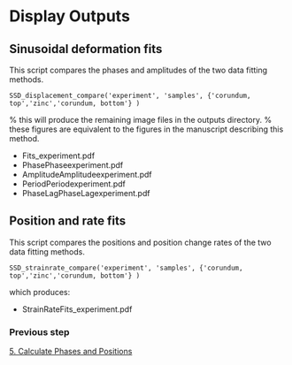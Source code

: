# Display Outputs



## Sinusoidal deformation fits
This script compares the phases and amplitudes of the two data fitting methods.

```
SSD_displacement_compare('experiment', 'samples', {'corundum, top','zinc','corundum, bottom'} )
```

% this will produce the remaining image files in the outputs directory. 
% these figures are equivalent to the figures in the manuscript describing this method. 

* Fits_experiment.pdf
* PhasePhaseexperiment.pdf
* AmplitudeAmplitudeexperiment.pdf
* PeriodPeriodexperiment.pdf
* PhaseLagPhaseLagexperiment.pdf




## Position and rate fits

This script compares the positions and position change rates of the two data fitting methods.

```
SSD_strainrate_compare('experiment', 'samples', {'corundum, top','zinc','corundum, bottom'} )
```

which produces: 

* StrainRateFits_experiment.pdf



### Previous step
[5. Calculate Phases and Positions](./05-calculate-phases-positions.md)